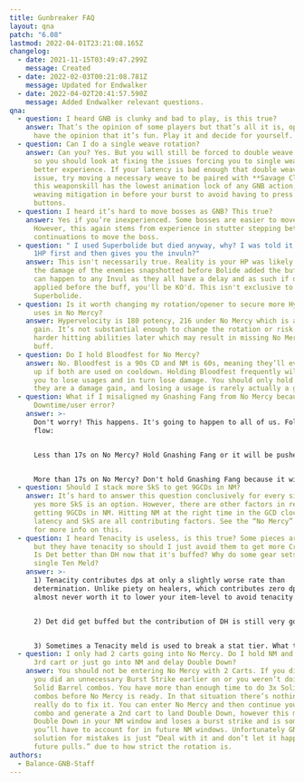 ```yaml
---
title: Gunbreaker FAQ
layout: qna
patch: "6.08"
lastmod: 2022-04-01T23:21:08.165Z
changelog:
  - date: 2021-11-15T03:49:47.299Z
    message: Created
  - date: 2022-02-03T00:21:08.781Z
    message: Updated for Endwalker
  - date: 2022-04-02T20:41:57.590Z
    message: Added Endwalker relevant questions.
qna:
  - question: I heard GNB is clunky and bad to play, is this true?
    answer: That’s the opinion of some players but that’s all it is, opinion. Others
      have the opinion that it’s fun. Play it and decide for yourself.
  - question: Can I do a single weave rotation?
    answer: Can you? Yes. But you will still be forced to double weave at some point
      so you should look at fixing the issues forcing you to single weave for a
      better experience. If your latency is bad enough that double weaving is an
      issue, try moving a necessary weave to be paired with **Savage Claw**, as
      this weaponskill has the lowest animation lock of any GNB action, and plan
      weaving mitigation in before your burst to avoid having to press too many
      buttons.
  - question: I heard it’s hard to move bosses as GNB? This true?
    answer: Yes if you’re inexperienced. Some bosses are easier to move than others.
      However, this again stems from experience in stutter stepping between
      continuations to move the boss.
  - question: " I used Superbolide but died anyway, why? I was told it puts you to
      1HP first and then gives you the invuln?"
    answer: This isn't necessarily true. Reality is your HP was likely very low and
      the damage of the enemies snapshotted before Bolide added the buff, this
      can happen to any Invul as they all have a delay and as such if damage is
      applied before the buff, you'll be KO'd. This isn't exclusive to
      Superbolide.
  - question: Is it worth changing my rotation/opener to secure more Hypervelocity
      uses in No Mercy?
    answer: Hypervelocity is 180 potency, 216 under No Mercy which is a 36 potency
      gain. It’s not substantial enough to change the rotation or risk moving
      harder hitting abilities later which may result in missing No Mercy’s
      buff.
  - question: Do I hold Bloodfest for No Mercy?
    answer: No. Bloodfest is a 90s CD and NM is 60s, meaning they’ll eventually line
      up if both are used on cooldown. Holding Bloodfest frequently will cause
      you to lose usages and in turn lose damage. You should only hold usages if
      they are a damage gain, and losing a usage is rarely actually a gain.
  - question: What if I misaligned my Gnashing Fang from No Mercy because of
      Downtime/user error?
    answer: >-
      Don't worry! This happens. It's going to happen to all of us. Follow this
      flow:


      Less than 17s on No Mercy? Hold Gnashing Fang or it will be pushed out of No Mercy.


      More than 17s on No Mercy? Don't hold Gnashing Fang because it will come up during the latter half of No Mercy.
  - question: Should I stack more SkS to get 9GCDs in NM?
    answer: It’s hard to answer this question conclusively for every situation, but
      yes more SkS is an option. However, there are other factors in regards to
      getting 9GCDs in NM. Hitting NM at the right time in the GCD clock, your
      latency and SkS are all contributing factors. See the “No Mercy” section
      for more info on this.
  - question: I heard Tenacity is useless, is this true? Some pieces are higher IL
      but they have tenacity so should I just avoid them to get more Crit/Det?
      Is Det better than DH now that it's buffed? Why do some gear sets have a
      single Ten Meld?
    answer: >-
      1) Tenacity contributes dps at only a slightly worse rate than
      determination. Unlike piety on healers, which contributes zero dps, it is
      almost never worth it to lower your item-level to avoid tenacity.


      2) Det did get buffed but the contribution of DH is still very good for GNB due to us not getting it naturally in our gear. Det is an option, but DH is still a strong stat for us despite the Det buff.


      3) Sometimes a Tenacity meld is used to break a stat tier. What this means simply is that when you have enough of a stat you go up a tier which means your baseline damage goes up. Tenacity breaking a tier through a single meld can offer a bigger DPS gain than say a DH or Det meld in that spot. This doesn’t happen often but it is something you will notice from time to time.
  - question: I only had 2 carts going into No Mercy. Do I hold NM and generate a
      3rd cart or just go into NM and delay Double Down?
    answer: You should not be entering No Mercy with 2 Carts. If you did, it meant
      you did an unnecessary Burst Strike earlier on or you weren’t doing enough
      Solid Barrel combos. You have more than enough time to do 3x Solid Barrel
      combos before No Mercy is ready. In that situation there’s nothing you can
      really do to fix it. You can enter No Mercy and then continue your ammo
      combo and generate a 2nd cart to land Double Down, however this moves
      Double Down in your NM window and loses a burst strike and is something
      you’ll have to account for in future NM windows. Unfortunately GNB’s
      solution for mistakes is just “Deal with it and don’t let it happen in
      future pulls.” due to how strict the rotation is.
authors:
  - Balance-GNB-Staff
---
```

